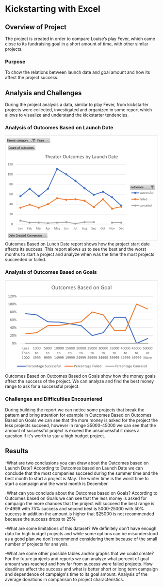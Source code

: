 # Kickstarting with Excel

## Overview of Project
The project is created in order to compare Louise’s play Fever, which came close to its fundraising goal in a short amount of time, with other similar projects.

### Purpose
To chow the relations between launch date and goal amount and how its affect the project success.

## Analysis and Challenges
During the project analysis a data, similar to play Fever, from kickstarter projects were collected, investigated and organized in some report which allows to visualize and understand the kickstarter tendencies.

### Analysis of Outcomes Based on Launch Date
![](resources/Theater_Outcomes_vs_Launch.png)
Outcomes Based on Lunch Date report shows how the project start date affects its success. This report allows us to see the best and the worst months to start a project and analyze when was the time the most projects succeeded or failed.

### Analysis of Outcomes Based on Goals
![](resources/Outcomes_vs_Goals.png)
Outcomes Based on Outcomes Based on Goals show how the money goals affect the success of the project. We can analyze and find the best money range to ask for a successful project.

### Challenges and Difficulties Encountered
During building the report we can notice some projects that break the pattern and bring attention for example in Outcomes Based on Outcomes Based on Goals we can see that the more money is asked for the project the less projects succeed, however in range 35000-45000 we can see that the amount of successful project is exceed the unsuccessful it raises a question if it's worth to star a high budget project.

## Results

-What are two conclusions you can draw about the Outcomes based on Launch Date? According to Outcomes based on Launch Date we can conclude that the most companies succeed during the summer time and the best month to start a project is May. The winter time is the worst time to start a campaign and the worst month is December.


-What can you conclude about the Outcomes based on Goals? According to Outcomes based on Goals we can see that the less money is asked for campaign the more chances that the project will succeed the best range is 0-4999 with 75% success and second best is 5000-25000 with 50% success in addition the amount is higher that $25000 is not recommended because the success drops to 25%


-What are some limitations of this dataset? We definitely don't have enough data for high budget projects and while some options can be misunderstood as a good plan we don't recommend considering them because of the small number of projects for analysis.


-What are some other possible tables and/or graphs that we could create? For the future projects and reports we can analyze what percent of goal amount was reached and how far from success were failed projects. How deadlines affect the success and what is better short or long term campaign and dependence of campaign's time to its goal amount. Analysis of the average donations in comparison to project characteristics.
